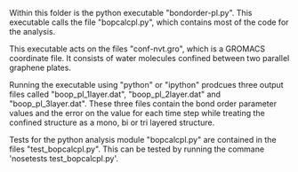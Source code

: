 Within this folder is the python executable "bondorder-pl.py".
This executable calls the file "bopcalcpl.py", which contains
most of the code for the analysis.

This executable acts on the files "conf-nvt.gro", which is a
GROMACS coordinate file. It consists of water molecules confined
between two parallel graphene plates.

Running the executable using "python" or "ipython" prodcues
three output files called  "boop_pl_1layer.dat", "boop_pl_2layer.dat"
and "boop_pl_3layer.dat". These three files contain the bond
order parameter values and the error on the value for each time
step while treating the confined structure as a mono, bi or tri
layered structure.

Tests for the python analysis module "bopcalcpl.py" are contained
in the files "test_bopcalcpl.py". This can be tested by running 
the commane 'nosetests test_bopcalcpl.py'.
